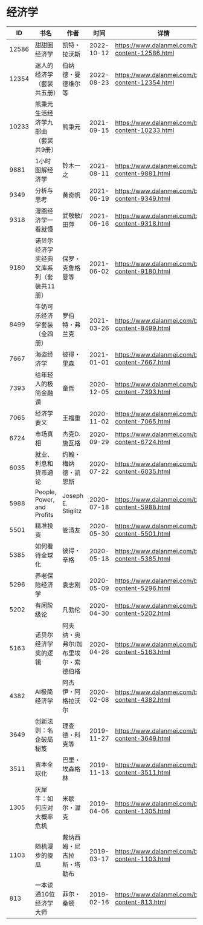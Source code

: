 # 经济学

| ID | 书名 | 作者 | 时间 | 详情 | 下载页面 | EPUB下载链接 | MOBI下载链接 | AZW3下载链接 |
| --- | --- | --- | --- | --- | --- | --- | --- | --- |
| 12586 | 甜甜圈经济学 | 凯特・拉沃斯 | 2022-10-12 | https://www.dalanmei.com/book-content-12586.html | https://www.dalanmei.com/download-book-12586.html | http://ct.dalanmei.com/f/31084289-771228598-db149b | http://ct.dalanmei.com/f/31084289-771240492-77436c | http://ct.dalanmei.com/f/31084289-771232493-3fba29 |
| 12354 | 迷人的经济学（套装共五册） | 伯纳德・曼德维尔等 | 2022-08-23 | https://www.dalanmei.com/book-content-12354.html | https://www.dalanmei.com/download-book-12354.html | http://ct.dalanmei.com/f/31084289-771229529-f20109 | http://ct.dalanmei.com/f/31084289-771241118-cedc00 | http://ct.dalanmei.com/f/31084289-771233205-e69e50 |
| 10233 | 熊秉元生活经济学九部曲（套装共9册） | 熊秉元 | 2021-09-15 | https://www.dalanmei.com/book-content-10233.html | https://www.dalanmei.com/download-book-10233.html | http://ct.dalanmei.com/f/31084289-570108965-9777fc | http://ct.dalanmei.com/f/31084289-570259593-1dc36e | http://ct.dalanmei.com/f/31084289-571416675-ebfa15 |
| 9881 | 1小时图解经济学 | 铃木一之 | 2021-08-11 | https://www.dalanmei.com/book-content-9881.html | https://www.dalanmei.com/download-book-9881.html | http://ct.dalanmei.com/f/31084289-571731847-3db0c0 | http://ct.dalanmei.com/f/31084289-572058789-1d5d56 | http://ct.dalanmei.com/f/31084289-572084762-043b3a |
| 9349 | 分析与思考 | 黄奇帆 | 2021-06-19 | https://www.dalanmei.com/book-content-9349.html | https://www.dalanmei.com/download-book-9349.html | http://ct.dalanmei.com/f/31084289-571727204-ba3a2d | http://ct.dalanmei.com/f/31084289-572093100-582a66 | http://ct.dalanmei.com/f/31084289-572114184-9d3d63 |
| 9318 | 漫画经济学一看就懂 | 武敬敏/田萍 | 2021-06-16 | https://www.dalanmei.com/book-content-9318.html | https://www.dalanmei.com/download-book-9318.html | http://ct.dalanmei.com/f/31084289-571727045-11e645 | http://ct.dalanmei.com/f/31084289-572094050-90c13e | http://ct.dalanmei.com/f/31084289-572114602-c0b077 |
| 9180 | 诺贝尔经济学奖经典文库系列（套装共11册） | 保罗・克鲁格曼等 | 2021-06-02 | https://www.dalanmei.com/book-content-9180.html | https://www.dalanmei.com/download-book-9180.html | http://ct.dalanmei.com/f/31084289-571724958-1eb278 | http://ct.dalanmei.com/f/31084289-572112104-632a0a | http://ct.dalanmei.com/f/31084289-572115897-07caa5 |
| 8499 | 牛奶可乐经济学套装（全四册） | 罗伯特・弗兰克 | 2021-03-26 | https://www.dalanmei.com/book-content-8499.html | https://www.dalanmei.com/download-book-8499.html | http://ct.dalanmei.com/f/31084289-571710453-41e77a | http://ct.dalanmei.com/f/31084289-572114973-b202be | http://ct.dalanmei.com/f/31084289-572135298-d2b2c3 |
| 7667 | 海盗经济学 | 彼得・里森 | 2021-01-01 | https://www.dalanmei.com/book-content-7667.html | https://www.dalanmei.com/download-book-7667.html | http://ct.dalanmei.com/f/31084289-571648406-2b12b1 | http://ct.dalanmei.com/f/31084289-572120237-6102fc | http://ct.dalanmei.com/f/31084289-572180516-271daa |
| 7393 | 给年轻人的极简金融课 | 童哲 | 2020-12-05 | https://www.dalanmei.com/book-content-7393.html | https://www.dalanmei.com/download-book-7393.html | http://ct.dalanmei.com/f/31084289-571625864-e74ce0 | http://ct.dalanmei.com/f/31084289-572129576-16a52f | http://ct.dalanmei.com/f/31084289-572189756-4ff1d5 |
| 7065 | 经济学要义 | 王福重 | 2020-11-02 | https://www.dalanmei.com/book-content-7065.html | https://www.dalanmei.com/download-book-7065.html | http://ct.dalanmei.com/f/31084289-571539653-7350e8 | http://ct.dalanmei.com/f/31084289-571807406-52edfb | http://ct.dalanmei.com/f/31084289-572196116-0be90d |
| 6724 | 市场真相 | 杰克D.施瓦格 | 2020-09-29 | https://www.dalanmei.com/book-content-6724.html | https://www.dalanmei.com/download-book-6724.html | http://ct.dalanmei.com/f/31084289-571549117-14eb99 | http://ct.dalanmei.com/f/31084289-571822639-f5f60f | http://ct.dalanmei.com/f/31084289-572199627-27ca34 |
| 6035 | 就业、利息和货币通论 | 约翰・梅纳德・凯恩斯 | 2020-07-22 | https://www.dalanmei.com/book-content-6035.html | https://www.dalanmei.com/download-book-6035.html | http://ct.dalanmei.com/f/31084289-571560208-1f3133 | http://ct.dalanmei.com/f/31084289-571984859-61724c | http://ct.dalanmei.com/f/31084289-572211930-bc14fa |
| 5988 | People, Power, and Profits | Joseph E. Stiglitz | 2020-07-18 | https://www.dalanmei.com/book-content-5988.html | https://www.dalanmei.com/download-book-5988.html | http://ct.dalanmei.com/f/31084289-571561709-346c30 | http://ct.dalanmei.com/f/31084289-571989045-e567e8 | http://ct.dalanmei.com/f/31084289-571910473-499560 |
| 5501 | 精准投资 | 管清友 | 2020-05-30 | https://www.dalanmei.com/book-content-5501.html | https://www.dalanmei.com/download-book-5501.html | http://ct.dalanmei.com/f/31084289-571603337-835888 | http://ct.dalanmei.com/f/31084289-571737740-94e33b | http://ct.dalanmei.com/f/31084289-571916996-5fece8 |
| 5385 | 如何看待全球化 | 彼得・辛格 | 2020-05-18 | https://www.dalanmei.com/book-content-5385.html | https://www.dalanmei.com/download-book-5385.html | http://ct.dalanmei.com/f/31084289-571496078-54b06f | http://ct.dalanmei.com/f/31084289-571773902-f34eb0 | http://ct.dalanmei.com/f/31084289-571918785-26ef80 |
| 5296 | 养老保险经济学 | 袁志刚 | 2020-05-09 | https://www.dalanmei.com/book-content-5296.html | https://www.dalanmei.com/download-book-5296.html | http://ct.dalanmei.com/f/31084289-571500929-4ca81e | http://ct.dalanmei.com/f/31084289-571775259-b4f74f | http://ct.dalanmei.com/f/31084289-571920177-92957b |
| 5202 | 有闲阶级论 | 凡勃伦 | 2020-04-30 | https://www.dalanmei.com/book-content-5202.html | https://www.dalanmei.com/download-book-5202.html | http://ct.dalanmei.com/f/31084289-571517443-391aa0 | http://ct.dalanmei.com/f/31084289-571778135-ef7d29 | http://ct.dalanmei.com/f/31084289-571923330-94e6bc |
| 5163 | 诺贝尔经济学奖的逻辑 | 阿夫纳・奥弗尔/加布里埃尔・索德伯格 | 2020-04-26 | https://www.dalanmei.com/book-content-5163.html | https://www.dalanmei.com/download-book-5163.html | http://ct.dalanmei.com/f/31084289-571517822-0a6507 | http://ct.dalanmei.com/f/31084289-571778494-b5b8c5 | http://ct.dalanmei.com/f/31084289-571923635-d62957 |
| 4382 | AI极简经济学 | 阿杰伊・阿格拉沃尔 | 2020-02-08 | https://www.dalanmei.com/book-content-4382.html | https://www.dalanmei.com/download-book-4382.html | http://ct.dalanmei.com/f/31084289-571533223-849fc9 | http://ct.dalanmei.com/f/31084289-571802964-c6edb1 | http://ct.dalanmei.com/f/31084289-571989871-d74d8a |
| 3649 | 创新法则：名企破局秘笈 | 理查德・科克等 | 2019-11-27 | https://www.dalanmei.com/book-content-3649.html | https://www.dalanmei.com/download-book-3649.html | http://ct.dalanmei.com/f/31084289-571550940-ac259d | http://ct.dalanmei.com/f/31084289-571855979-511576 | http://ct.dalanmei.com/f/31084289-572067591-e7c1d2 |
| 3511 | 资本全球化 | 巴里・埃森格林 | 2019-11-13 | https://www.dalanmei.com/book-content-3511.html | https://www.dalanmei.com/download-book-3511.html | http://ct.dalanmei.com/f/31084289-571552245-fbb219 | http://ct.dalanmei.com/f/31084289-571880719-04b0fd | http://ct.dalanmei.com/f/31084289-572069353-6708ef |
| 1305 | 灰犀牛：如何应对大概率危机 | 米歇尔・渥克 | 2019-04-06 | https://www.dalanmei.com/book-content-1305.html | https://www.dalanmei.com/download-book-1305.html | http://ct.dalanmei.com/f/31084289-571424546-43a6aa | http://ct.dalanmei.com/f/31084289-571782886-106d84 | http://ct.dalanmei.com/f/31084289-571883949-844a3e |
| 1103 | 随机漫步的傻瓜 | 戴纳西姆・尼古拉斯・塔勒布 | 2019-03-17 | https://www.dalanmei.com/book-content-1103.html |  |  |  |  |
| 813 | 一本读通10位经济学大师 | 菲尔・桑顿 | 2019-02-16 | https://www.dalanmei.com/book-content-813.html | https://www.dalanmei.com/download-book-813.html | http://ct.dalanmei.com/f/31084289-582938212-459809 | http://ct.dalanmei.com/f/31084289-582968985-269c43 | http://ct.dalanmei.com/f/31084289-582939000-25f708 |
